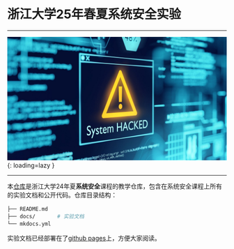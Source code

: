 # 浙江大学25年春夏系统安全实验

---

![](img/system-hacked.jpg){: loading=lazy }

---

本[仓库](https://github.com/syssec24/syssec24.github.io)是浙江大学24年夏**系统安全**课程的教学仓库，包含在系统安全课程上所有的实验文档和公开代码。仓库目录结构：

```bash
├── README.md
├── docs/       # 实验文档
└── mkdocs.yml
```

实验文档已经部署在了[github pages](https://syssec24.github.io/)上，方便大家阅读。
